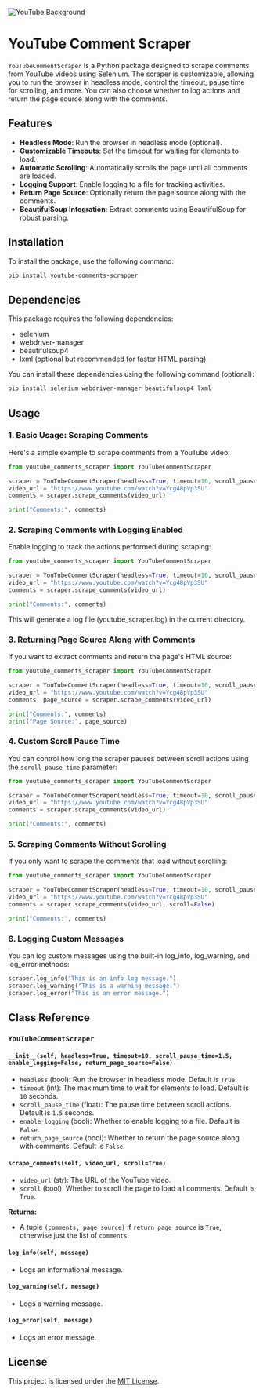 ![YouTube Background](https://wallpapers.com/images/high/tilted-youtube-background-funqyvu7re0mtfil.webp)

# YouTube Comment Scraper

`YouTubeCommentScraper` is a Python package designed to scrape comments from YouTube videos using Selenium. The scraper is customizable, allowing you to run the browser in headless mode, control the timeout, pause time for scrolling, and more. You can also choose whether to log actions and return the page source along with the comments.

## Features

- **Headless Mode**: Run the browser in headless mode (optional).
- **Customizable Timeouts**: Set the timeout for waiting for elements to load.
- **Automatic Scrolling**: Automatically scrolls the page until all comments are loaded.
- **Logging Support**: Enable logging to a file for tracking activities.
- **Return Page Source**: Optionally return the page source along with the comments.
- **BeautifulSoup Integration**: Extract comments using BeautifulSoup for robust parsing.

## Installation

To install the package, use the following command:

```bash
pip install youtube-comments-scrapper
```

## Dependencies

This package requires the following dependencies:

- selenium
- webdriver-manager
- beautifulsoup4
- lxml (optional but recommended for faster HTML parsing)

You can install these dependencies using the following command (optional):

```bash
pip install selenium webdriver-manager beautifulsoup4 lxml
```

## Usage

### 1. Basic Usage: Scraping Comments

Here's a simple example to scrape comments from a YouTube video:

```python
from youtube_comments_scraper import YouTubeCommentScraper

scraper = YouTubeCommentScraper(headless=True, timeout=10, scroll_pause_time=1.5, enable_logging=False, return_page_source=False)
video_url = "https://www.youtube.com/watch?v=Ycg48pVp3SU"
comments = scraper.scrape_comments(video_url)

print("Comments:", comments)
```

### 2. Scraping Comments with Logging Enabled

Enable logging to track the actions performed during scraping:

```python
from youtube_comments_scraper import YouTubeCommentScraper

scraper = YouTubeCommentScraper(headless=True, timeout=10, scroll_pause_time=1.5, enable_logging=True, return_page_source=False)
video_url = "https://www.youtube.com/watch?v=Ycg48pVp3SU"
comments = scraper.scrape_comments(video_url)

print("Comments:", comments)
```

This will generate a log file (youtube_scraper.log) in the current directory.

### 3. Returning Page Source Along with Comments

If you want to extract comments and return the page's HTML source:

```python
from youtube_comments_scraper import YouTubeCommentScraper

scraper = YouTubeCommentScraper(headless=True, timeout=10, scroll_pause_time=1.5, enable_logging=False, return_page_source=True)
video_url = "https://www.youtube.com/watch?v=Ycg48pVp3SU"
comments, page_source = scraper.scrape_comments(video_url)

print("Comments:", comments)
print("Page Source:", page_source)
```

### 4. Custom Scroll Pause Time

You can control how long the scraper pauses between scroll actions using the `scroll_pause_time` parameter:

```python
from youtube_comments_scraper import YouTubeCommentScraper

scraper = YouTubeCommentScraper(headless=True, timeout=10, scroll_pause_time=2.0, enable_logging=False, return_page_source=False)
video_url = "https://www.youtube.com/watch?v=Ycg48pVp3SU"
comments = scraper.scrape_comments(video_url)

print("Comments:", comments)
```


### 5. Scraping Comments Without Scrolling

If you only want to scrape the comments that load without scrolling:

```python
from youtube_comments_scraper import YouTubeCommentScraper

scraper = YouTubeCommentScraper(headless=True, timeout=10, scroll_pause_time=1.5, enable_logging=False, return_page_source=False)
video_url = "https://www.youtube.com/watch?v=Ycg48pVp3SU"
comments = scraper.scrape_comments(video_url, scroll=False)

print("Comments:", comments)
```

### 6. Logging Custom Messages

You can log custom messages using the built-in log_info, log_warning, and log_error methods:

```python
scraper.log_info("This is an info log message.")
scraper.log_warning("This is a warning message.")
scraper.log_error("This is an error message.")
```

## Class Reference

### `YouTubeCommentScraper`

#### `__init__(self, headless=True, timeout=10, scroll_pause_time=1.5, enable_logging=False, return_page_source=False)`

- `headless` (bool): Run the browser in headless mode. Default is `True`.
- `timeout` (int): The maximum time to wait for elements to load. Default is `10` seconds.
- `scroll_pause_time` (float): The pause time between scroll actions. Default is `1.5` seconds.
- `enable_logging` (bool): Whether to enable logging to a file. Default is `False`.
- `return_page_source` (bool): Whether to return the page source along with comments. Default is `False`.

#### `scrape_comments(self, video_url, scroll=True)`

- `video_url` (str): The URL of the YouTube video.
- `scroll` (bool): Whether to scroll the page to load all comments. Default is `True`.

**Returns:**

- A tuple `(comments, page_source)` if `return_page_source` is `True`, otherwise just the list of `comments`.

#### `log_info(self, message)`

- Logs an informational message.

#### `log_warning(self, message)`

- Logs a warning message.

#### `log_error(self, message)`

- Logs an error message.



## License

This project is licensed under the [MIT License](LICENSE).




